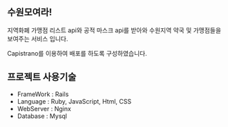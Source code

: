 ## 수원모여라!
지역화폐 가맹점 리스트 api와 공적 마스크 api를 받아와 수원지역 약국 및 가맹점들을 보여주는 서비스 입니다.

Capistrano를 이용하여 배포를 하도록 구성하였습니다.


## 프로젝트 사용기술
+ FrameWork : Rails
+ Language  : Ruby, JavaScript, Html, CSS
+ WebServer : Nginx
+ Database : Mysql

